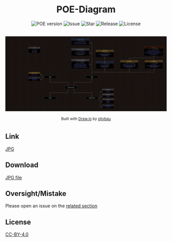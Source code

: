 <h1 align="center">POE-Diagram</h1>

<div align="center">
  <img src="https://img.shields.io/badge/POE%20version-3.3.2-brightgreen.svg?style=flat-square" alt="POE version"/>
  <img src="https://img.shields.io/github/issues/olivbau/POE-Diagram.svg?style=flat-square" alt="Issue"/>
  <img src="https://img.shields.io/github/stars/olivbau/POE-Diagram.svg?style=flat-square" alt="Star"/>
  <img src="https://img.shields.io/github/release/olivbau/POE-Diagram.svg?style=flat-square" alt="Release"/>
  <img src="https://img.shields.io/github/license/olivbau/POE-Diagram.svg?style=flat-square" alt="License"/>
</div>
&nbsp;


![](https://raw.githubusercontent.com/olivbau/POE-Diagram/master/POE-WhatToDo.jpg)

<div align="center">
    <sup>Built with <a href="https://github.com/jgraph/drawio">Draw.io</a> by <a href="https://github.com/olivbau/">olivbau</a></sup>
</div>

## Link

[JPG](https://raw.githubusercontent.com/olivbau/POE-Diagram/master/POE-WhatToDo.jpg)

## Download

[JPG file](https://github.com/olivbau/POE-Diagram/releases)

## Oversight/Mistake

Please open an issue on the [related section](https://github.com/olivbau/POE-Diagram/issues)

## License

[CC-BY-4.0](https://creativecommons.org/licenses/by/4.0/)

